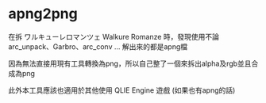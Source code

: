 # apng2png

在拆 ワルキューレロマンツェ Walkure Romanze 時，發現使用不論arc_unpack、Garbro、arc_conv ... 解出來的都是apng檔

因為無法直接用現有工具轉換為png，所以自己整了一個來拆出alpha及rgb並且合成為png

此外本工具應該也適用於其他使用 QLIE Engine 遊戲 (如果也有apng的話)
